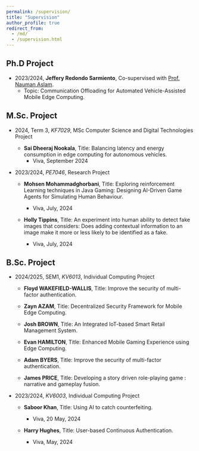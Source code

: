 ```yaml
---
permalink: /supervision/
title: "Supervision"
author_profile: true
redirect_from: 
  - /md/
  - /supervision.html
---
```

## Ph.D Project

* 2023/2024, **Jeffery Redondo Sarmiento**, Co-supervised with [Prof. Nauman Aslam](https://www.northumbria.ac.uk/about-us/our-staff/a/nauman-aslam/).
  * Topic: Communication Offloading for Automated Vehicle-Assisted Mobile Edge Computing.

## M.Sc. Project

* 2024, Term 3, *KF7029*, MSc Computer Science and Digital Technologies Project
  * **Sai Dheeraj Nookala**, Title: Balancing latency and energy consumption in edge computing for autonomous vehicles.
    * Viva, September 2024

* 2023/2024, *PE7046*, Research Project
  * **Mohsen Mohammadghorbani**, Title: Exploring reinforcement Learning techniques in Java Gaming: Designing AI-Driven Game Agents for Simulating Human Behaviour.
    * Viva, July, 2024

  * **Holly Tippins**, Title: An experiment into human ability to detect fake images that considers: Does adding contextual information to an image make it more or less likely to be identified as a fake.
    * Viva, July, 2024

## B.Sc. Project

* 2024/2025, SEM1, *KV6013*, Individual Computing Project
  * **Floyd WAKEFIELD-WALLIS**, Title: Improve the security of multi-factor authentication.

  * **Zayn AZAM**, Title: Decentralized Security Framework for Mobile Edge Computing.

  * **Josh BROWN**, Title: An Integrated IoT-based Smart Retail Management System.

  * **Evan HAMILTON**, Title: Enhanced Mobile Gaming Experience using Edge Computing.
  
  * **Adam BYERS**, Title: Improve the security of multi-factor authentication.

  * **James PRICE**, Title: Developing a story driven role-playing game : narrative and gameplay fusion.

* 2023/2024, *KV6003*, Individual Computing Project
  * **Saboor Khan**, Title: Using AI to catch counterfeiting.
    * Viva, 20 May, 2024
  
  * **Harry Hughes**, Title: User-based Continuous Authentication.
    * Viva, May, 2024





<!-- * SmartShip: Digital Twins for Intelligent Ships and Ship Fleets
  * High Performance Computing at HSU/UniBwH, Hamburg, Germany. Sep. 2022 -- Nov. 2023
  
* Offloading decision making strategies and applications in mobile edge computing
  * Smart Networks & Services (SmartNetS) Lab, University of Exeter, UK. Sep. 2017 -- Mar. 2022
  
* QoE-aware and energy-efficiency in mobile multimedia transmission
  * University of Otago, New Zealand. 2015 -- 2017

* Big data and Reliability in Traffic Networks
  * Beihang University, Beijing, China. Sep. 2014 -- Aug. 2015

* Designed and developed an ontology-based intelligent system to automatically warn faults of servers
  * SINA Company, Beijing, China
  * Network Architecture Engineer Internship. Mar. 2014 -- Sep. 2014

* Laser cladding-melting-sintering L-SS platform software system
  * Department of Automation, Tsinghua University, Beijing, China
  * Research Assistant. Sep. 2013 -- Mar. 2014

* Reliability and safety analysis with FMEA
* Development of ontology knowledge platform for failure modes identification and verification
* Safety analysis of aircraft embedded software systems based on multiple synergistic models
* Software FMEA development for embedded software systems
  * Beihang University, Beijing, China. Research Assistant, Jul. 2011 -- Jul. 2013


* Software FMEA for the engine control system of a specific (XXX) aircraft
  * AVIC Aerospace Power Control System Research Institute, Wuxi, China
  * Project Member, Jul. 2011 -- Jan. 2013 -->



<!-- ## 2024

* (07/2024) Will visit Georg-August-University of Göttingen, Germany, for one month.
<!--* (03/2024) Agreed to serve as a session chair of IEEE ICC'24, June.-->
<!-- * (03/2024) Agreed to serve as TPC member of [IWCMC 2024 Vehicular Comm](https://iwcmc.net/2024/index.php) (IWCMC 2024 Vehicular Symposium).
* (02/2024) Our work entitled "Eco-driving-based mixed vehicular platoon control model for successive signalized intersections" is accepted by Physica A: Statistical Mechanics and its Applications [DOI: 10.1016/j.physa.2024.129641](https://doi.org/10.1016/j.physa.2024.129641).
* (02/2024) Been invited as a reviewer for Journals Information Sciences, Knowledge-Based Systems, Computer Communications, etc.
* (02/2024) Our work entitled "PHIR: A Platform Solution of Data-Driven Health Monitoring for Industrial Robots" is accepted by Machine Intelligent Information and Efficient System, Electronics [DOI: 10.3390/electronics13050834](https://www.mdpi.com/2079-9292/13/5/834).

## 2023

* (12/2023) Our work on "Offloading in Vehicular Edge Computing" has been accept by IEEE Transactions on Intelligent Transportation Systems (T-ITS) [DOI: 10.1109/TITS.2023.3348074](https://ieeexplore.ieee.org/stamp/stamp.jsp?tp=&arnumber=10401007).
<!--* (12/2023) Start a new position as a Lecturer at Northumbria University, U.K.-->
<!-- * (11/2023) Been invited as a reviewer for IEEE International Conference on Communications (ICC) papers.
<!--* (11/2023) A paper is accepted by IEEE Transactions on Intelligent Transportation Systems (T-ITS).-->
<!-- * (11/2023) A coauthor paper on “Intelligent Connected Vehicles in Urban Intersection Scenarios” is accepted by IEEE Transactions on Intelligent Transportation Systems (T-ITS) [DOI: 10.1109/TITS.2023.3336770](https://ieeexplore.ieee.org/document/10365328).
<!-- * (11/2023) Agreed to serve as TPC member, ICC'24. --> 
<!-- * (10/2023) Been invited as a reviewer for Journals -- Neurocomputing, Journal of Intelligent & Fuzzy Systems.
* (09/2023) Been invited as a reviewer for Journals -- Neurocomputing, Information Sciences, and Transactions on Mobile Computing.
* (06/2023) Been invited as a reviewer for Journals -- Future Generation Computer Systems, and the Journal Neurocomputing.
* (06/2023) Co-author work entitled "Advancing Maritime Search and Rescue with Object Detection and Digital Twin Condition Monitoring" is presented in World Maritime Rescue Congress (WMRC 2023), Rotterdam , Netherlands.
* (02/2023) We have multiple chances of "EU Master in HPC project" in AI, computer architecture, performance engineering, etc. for double degree, please feel free to contact if you are interested. -->

<!-- ## 2022 -->

<!-- * (10/2022) Been invited as a reviewer of Journal Information Sciences.
* (10/2022) Been invited as a reviewer of Journal Expert Systems With Applications.
* (09/2022) Been invited as a reviewer of Neurocomputing.
* (09/2022) Been invited as a reviewer of Parallel and Distributed Computing.
* (09/2022) Been invited as a reviewer of Journal of Adaptive Control and Signal Processing.  
* (09/2022) Been invited as a reviewer of Journal Mathematics.
* (09/2022) Been involved in the project of SmartShip, funded by the *[Center for Digitization and Technology Research of the German Armed Forces](https://dtecbw.de/home)* <i>(dtec.bw)</i>.
* (09/2022) Start a new position as a postdoc in High Performance Computing, Helmut-Schmidt-Universität/Universität der Bundeswehr Hamburg (HSU/UniBwH) -- University of the Federal Armed Forces Hamburg, Germany
* (07/2022) Been invited as a reviewer of Journal Expert Systems With Applications.
* (07/2022) Been invited as a reviewer of Transactions on Sustainable Computing.
* (07/2022) Been invited as a reviewer of Journal Computer Networks. -->
<!-- * (06/2022) Been invited as a reviewer of IEEE Transactions on Network and Service Management. --> 
  <!--* (06/2022) Passed the defense of Ph.D. dissertation.-->
  
<!-- ## 2021

* (06/2021) Given a presentation in International Conference on Communications (ICC).
* (06/2021) A paper entitled "An Intelligent Actuator of an Indoor Logistics System Based on Multi-Sensor Fusion" has been accepted by Journal, <i>Actuators</i>, 2021. --> 

